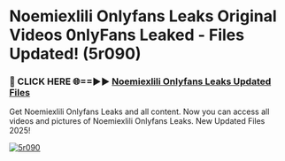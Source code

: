 # Noemiexlili Onlyfans Leaks Original Videos 0nlyFans Leaked - Files Updated! (5r090)

<h3>🔴 CLICK HERE 🌐==►► <a href="https://tinyurl.com/x26r9saj" rel="nofollow">Noemiexlili Onlyfans Leaks Updated Files</a></h3>

Get Noemiexlili Onlyfans Leaks and all content. Now you can access all videos and pictures of Noemiexlili Onlyfans Leaks. New Updated Files 2025!

[![5r090](https://i.imgur.com/LkgZPqh.gif)](https://tinyurl.com/x26r9saj)
